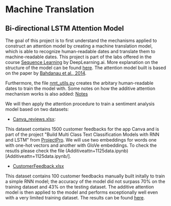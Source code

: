 # Machine Translation 
## Bi-directional LSTM Attention Model 
 
The goal of this project is to first understand the mechanisms applied to construct an attention model by creating a machine translation model, which is able to recognize human-readable dates and translate them to machine-readable dates. This project is part of the labs offered in the course [Sequence Learning](https://www.coursera.org/learn/nlp-sequence-models ) by DeepLearning.ai. More explanation on the structure of the model can be found [here](Machine_translation.ipynb/). The attention model built is based on the paper by [Bahdanau et al., 2014](https://doi.org/10.48550/arXiv.1409.0473). 

Furthermore, the file [nmt_utils.py](nmt_utils.py/) creates the arbitary human-readable dates to train the model with. Some notes on how the additive attention mechanism works is also added: [Notes](Notes.pdf)

We will then apply the attention procedure to train a sentiment analysis model based on two datasets: 
- [Canva_reviews.xlsx](Canva_reviews.xlsx/): 

This dataset contains 1500 customer feedbacks for the app Canva and is part of the project "Build Multi Class Text Classification Models with RNN and LSTM" from [ProjectPro](https://www.projectpro.io/). We will use two embeddings for words one with one-hot vectors and another with GloVe embeddings. To check the resutls please check the file (Additiveattn+1125data.ipynb)[Additiveattn+1125data.ipynb/]. 

- [CustomerFeedback.xlsx](CustomerFeedback.xlsx/)

This dataset contains 100 customer feedbacks manually built initally to train a simple RNN model; the accuracy of the model did not surpass 70% on the training dataset and 43% on the testing dataset. The additive attention model is then applied to the model and performs exceptionally well even with a very limited training dataset. The results can be found [here](Addatten_100.ipynb/).




